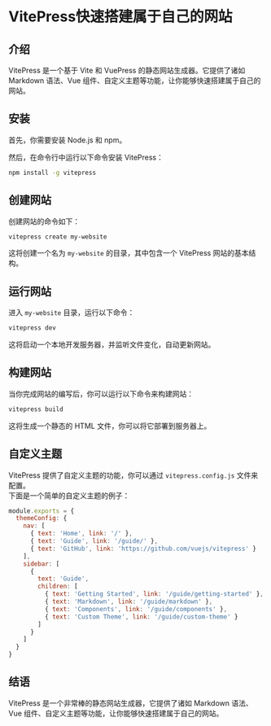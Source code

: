 # VitePress快速搭建属于自己的网站

## 介绍

VitePress 是一个基于 Vite 和 VuePress 的静态网站生成器。它提供了诸如 Markdown 语法、Vue 组件、自定义主题等功能，让你能够快速搭建属于自己的网站。

## 安装

首先，你需要安装 Node.js 和 npm。

然后，在命令行中运行以下命令安装 VitePress：

```bash
npm install -g vitepress
```


## 创建网站

创建网站的命令如下：

```bash
vitepress create my-website
```

这将创建一个名为 `my-website` 的目录，其中包含一个 VitePress 网站的基本结构。

## 运行网站

进入 `my-website` 目录，运行以下命令：

```bash
vitepress dev
```

这将启动一个本地开发服务器，并监听文件变化，自动更新网站。

## 构建网站

当你完成网站的编写后，你可以运行以下命令来构建网站：

```bash
vitepress build
```

这将生成一个静态的 HTML 文件，你可以将它部署到服务器上。

## 自定义主题

VitePress 提供了自定义主题的功能，你可以通过 `vitepress.config.js` 文件来配置。    
下面是一个简单的自定义主题的例子：

```js
module.exports = {
  themeConfig: {
    nav: [
      { text: 'Home', link: '/' },
      { text: 'Guide', link: '/guide/' },
      { text: 'GitHub', link: 'https://github.com/vuejs/vitepress' }
    ],
    sidebar: [
      {
        text: 'Guide',
        children: [
          { text: 'Getting Started', link: '/guide/getting-started' },
          { text: 'Markdown', link: '/guide/markdown' },
          { text: 'Components', link: '/guide/components' },
          { text: 'Custom Theme', link: '/guide/custom-theme' }
        ]
      }
    ]
  }
}
```


## 结语

VitePress 是一个非常棒的静态网站生成器，它提供了诸如 Markdown 语法、Vue 组件、自定义主题等功能，让你能够快速搭建属于自己的网站。

